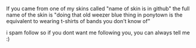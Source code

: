If you came from one of my skins called "name of skin is in github" the full name of the skin is "doing that old weezer blue thing in ponytown is the equivalent to wearing t-shirts of bands you don't know of"

i spam follow so if you dont want me following you, you can always tell me :)
